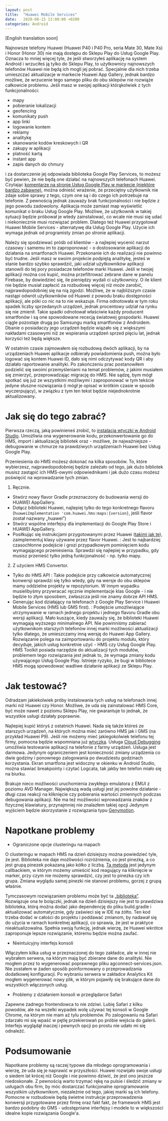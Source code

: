 ```yaml
---
layout: post
title:  "Huawei Mobile Services"
date:   2020-08-15 13:00:00 +0200
categories: Android
---
```


[English translation soon]

Najnowsze telefony Huawei (Huawei P40 i P40 Pro, seria Mate 30, Mate Xs) i Honor (Honor 30) nie mają dostępu do Sklepu Play do Usług Google Play. Oznacza to mniej więcej tyle, że jeśli stworzyłeś aplikację na system Android i wrzuciłeś ją tylko do Sklepu Play, to użytkownicy najnowszych telefonów Huawei nie będą ich mogli jej pobrać. Specjalnie dla nich trzeba umieszczać aktualizacje w markecie Huawei App Gallery, jednak bardzo możliwe, że wrzucenie tego samego pliku do obu sklepów nie rozwiąże całkowicie problemu. Jeśli masz w swojej aplikacji którąkolwiek z tych funkcjonalności:
- mapy
- pobieranie lokalizacji
- geofencing
- komunikaty push
- app linki
- logowanie kontem
- reklamy
- analitykę
- skanowanie kodów kreskowych i QR
- zakupy w aplikacji
- platność kartą
- instant app
- zapis danych do chmury

i za dostarczenie jej odpowiada biblioteka Google Play Services, to możesz być pewien, że nie będą one działać na najnowszych telefonach Huawei. Czytając [komentarze na stronie Usług Google Play w markecie (niektóre bardzo zabawne)][google-play-services], można odnieść wrażenie, że przeciętny użytkownik nie zdaje sobie sprawy z tego, czym one są i do czego ich potrzebuje na telefonie. Z pewnością jednak zauważy brak funkcjonalności i nie będzie z jego powodu zadowolony. Aplikacja może zamiast map wyświetlić komunikat o braku Usług Google Play. Możliwe, że użytkownik w takiej sytuacji będzie próbował je wtedy zainstalować, co wcale nie musi się udać i niekoniecznie musi rozwiązać problem. Dlatego też Huawei przygotował Huawei Mobile Services - alternatywę dla Usług Google Play. Użycie ich wymaga jednak od programisty zmian po stronie aplikacji.

Należy się spodziewać próśb od klientów - a najlepiej wycenić narzut czasowy i samemu im to zaproponować - o dostosowanie aplikacji do działania na smartfonach Huawei. Przekonanie ich do realizacji nie powinno być trudne. Jeśli masz w swoim projekcie podpiętą analitykę, jesteś w stanie bardzo szybko sprawdzić, jaki udział użytkowników aplikacji stanowili do tej pory posiadacze telefonów marki Huawei. Jeśli w twojej aplikacji można coś kupić, można przefiltrować zebrane dane w panelu Firebase, by dowiedzieć się, ile pieniędzy wydali ci użytkownicy. O ile klient nie będzie musiał zapłacić za rozbudowę więcej niż może zarobić, najprawdopodobniej się na nią zgodzi. Możliwe, że w najbliższym czasie nastąpi odwrót użytkowników od Huawei z powodu braku dostępności aplikacji, ale póki co nic na to nie wskazuje. Firma odnotowała w tym roku spadek liczby sprzedanych urządzeń, jednak procentowy udział na rynku się nie zmienił. Takie spadki odnotował właściwie każdy producent smartfonów i są one spowodowane rececją światowej gospodarki. Huawei ciągle pozostaje drugą po Samsungu marką smartfonów z Androidem. Dbanie o posiadaczy jego urządzeń będzie wiązało się z większymi nakładami czasowymi niż ze wspierania urządzeń sprzed pięciu lat, jednak korzyści też będą większe.

W ostatnim czasie zajmowałem się rozbudową dwóch aplikacji, by na urządzeniach Huawei aplikacje odbierały powiadomienia push, można było logować się kontem Huawei ID, dało się nimi odczytywać kody QR i aby działało raportowanie analityki. Po zakończeniu prac postanowiłem podzielić się swoimi przemyśleniami na temat problemów, z jakimi musiałem się zmierzyć, przeprowadzając migrację do HMS. Nie sądzę, bym mógł spotkać się już ze wszystkimi możliwymi i zaproponować w tym tekście jedyne słuszne rozwiązania (i mógł je opisać w krótkim czasie w sposób wyczerpujący), w związku z tym ten tekst będzie niejednokrotnie aktualizowany.

# Jak się do tego zabrać?

Pierwsza rzeczą, jaką powinieneś zrobić, to [instalacja wtyczki w Android Studio][hms-toolkit]. Umożliwia ona wygenerowanie kodu, przekonwertowanie go do HMS, import i aktualizację bibliotek oraz - możliwe, że najważniejsze - debugowanie w chmurze na prawdziwych urządzeniach Huawei bez Usług Google Play.

Przeniesienia do HMS możesz dokonać na kilka sposobów. To, które wybierzesz, najprawdopodobniej będzie zależało od tego, jak dużo bibliotek musisz zastąpić ich HMS-owymi odpowiednikami i jak dużo czasu możesz poświęcić na wprowadzanie tych zmian.
1. Ręcznie.
- Stwórz nowy flavor Gradle przeznaczony do budowania wersji do HUAWEI AppGallery.
- Dołącz biblioteki Huawei, najlepiej tylko do tego konkretnego flavoru (`huaweiImplementation 'com.huawei.hms:maps:{version}`, jeśli flavor został nazwany „huawei”)
- Stwórz wspólne interfejsy dla implementacji do Google Play Store i HUAWEI AppGallery.
- Posiłkując się instrukcjami przygotowanymi przez Huawei ([takimi jak te][codelab-example]), zaimplementuj klasy używane przez flavor Huawei.
: Jest to najbardziej czasochłonne podejście i grozi przypadkowym pominięciem kodu wymagającego przeniesienia. Sprawdzi się najlepiej w przypadku, gdy musisz przenieść tylko jedną funkcjonalność - np. tylko mapy.
2. Z użyciem HMS Convertor.
- Tylko do HMS API
: Takie podejście przy całkowicie automatycznej konwersji sprawdzi się tylko wtedy, gdy na wersje do obu sklepów mamy oddzielne projekty w repozytorium. W innym wypadku musielibyśmy przywracać ręcznie implementacje klas Google - i nie będzie to złym sposobem, zwłaszcza jeśli nie znamy dobrze API HMS.
- Generując kod działający na telefonach z Google Play Service i Huawei Mobile Services (HMS lub GMS first).
: Podejście umożliwiające utrzymywanie w ramach jednego projektu i jednego flavoru Gradle obu wersji aplikacji. Mało kuszące, kiedy zauważy się, że biblioteki Huawei wymagają wyższego minimalnego API. Nie powinniśmy zabierać użytkownikom starszych telefonów innej marki możliwości aktualizacji tylko dlatego, że umieszczamy inną wersję do Huawei App Gallery. Rozwiązanie polega na zaimportowaniu do projektu modułu, który decyduje, jakich usług konkretnie użyć - HMS czy Usług Google Play. HMS Toolkit posiada narzędzie do aktualizacji tych modułów, problemem tego rozwiązania jest jednak to, że wymaga zmiany kodu używającego Usług Google Play. Istnieje ryzyko, że bugi w bibliotece HMS mogą spowodować wadliwe działanie aplikacji ze Sklepu Play.

# Jak testować?

Odradzam jakiekolwiek próby instalowania tych usług na telefonach innej marki niż Huawei czy Honor. Możliwe, że uda się zainstalować HMS Core, być może nawet z poziomu Sklepu Play, nie gwarantuje to jednak, że wszystkie usługi działały poprawnie.

Najlepiej kupić któryś z ostatnich Huawei. Nada się także któreś ze starszych urządzeń, na których można mieć zarówno HMS jak i GMS (na przykład Huawei P9). Jeśli nie możemy mieć jakiegokolwiek telefonu tej firmy, pomocna będzie wspomniana już [wtyczka][hms-toolkit]. Usługa [Cloud Debugging][hms-cloud-debugging] umożliwia testowanie aplikacji na telefonie z farmy urządzeń. Usługa jest darmowa. Jedynym ograniczeniem jest konieczność zmiany urządzenia co dwie godziny i ponownego zalogowania po dwudziestu godzinach korzystania. Ekran smartfona jest widoczny w okienku w Android Studio, można stawiać breakpointy i czytać Logcata, tak jakby ten telefon miało się na biurku.

Brakuje nieco możliwości uruchomienia zwykłego emulatora z EMUI z poziomu AVD Manager. Największą wadą usługi jest jej powolne działanie - długi czas reakcji na kliknięcie czy pobierania wartości zmiennych podczas debugowania aplikacji. Nie ma też możliwości wprowadzania znaków z fizycznej klawiatury, przynajmniej nie znalazłem takiej opcji Jedynym wyjściem będzie skorzystanie z rozwiązania typu [Genymotion][genymotion].

# Napotkane problemy

- Ograniczone opcje clusteringu na mapach

O clusteringu w mapach HMS na dzień dzisiejszy można powiedzieć tyle, że jest. Biblioteka nie daje możliwości rozróżnienia, co jest pinezką, a co jest grupą pinezek pokazaną jako kółko z liczbą. [Ta metoda][on-marker-click] jest jedynym callbackiem, w którym możemy umieścić kod reagujący na kliknięcie w marker, przy czym nie możemy sprawdzić, czy jest to pinezka czy ich grupa. Zmiana wyglądu samej pinezki nie stanowi problemu, gorzej z grupą właśnie.

Tymczasowym rozwiązaniem problemu może być ta [„biblioteka”][map-clustering]. Rozwiązuje ona te bolączki, jednak na dzień dzisiejszy nie jest to prawdziwa biblioteka, którą można dodać jako dependencję do pliku build.gradle i aktualizować automatycznie, gdy zaświeci się w IDE na żółto. Ten kod trzeba dodać w całości do projektu i poddawać zmianom, by nadawał się do użycia w ramach konkretnej aplikacji, co sprawia, że jest w praktyce nieaktualizowalna. Spełnia swoją funkcję, jednak wierzę, że Huawei wkrótce zaproponuje lepsze rozwiązanie, któremu będzie można zaufać.

- Nieintuicyjny interfejs konsoli

Włączyłem kilka usług w przeznaczonej do tego zakładce, ale w innej nie wybrałem serwera, na którym mają być zbierane dane do analityki. Nie mogłem przez to wygenerować poprawnego pliku agconnect-services.json. Nie zostałem w żaden sposób poinformowany o przeprowadzania dodatkowej konfiguracji. Po wybraniu serwera w zakładce Analytics Kit mogłem wygenerować nowy plik, w którym pojawiły się brakujące dane do wszystkich włączonych usług.

- Problemy z działaniem konsoli w przeglądarce Safari

Zapewne żadnego frontendowca to nie zdziwi. Lubię Safari z kilku powodów, ale na wszelki wypadek wolę używać tej konsoli w Google Chrome, na którym nie mam aż tylu problemów. Po zalogowaniu na Safari zdarzało mi się wpaść w pętlę przekierowań po próbie wejścia do galerii. Interfejs wyglądął inaczej i pewnych opcji po prostu nie udało mi się odnaleźć.

# Podsumowanie

Napotkane problemy są raczej typowe dla młodego oprogramowania i wierzę, że uda się je naprawić w przyszłości. Huawei rozwijało swoje usługi o siedem lat krócej niż Google i nie powinno dziwić, że jest ono jeszcze niedoskonałe. Z pewnością warto trzymać rękę na pulsie i śledzić zmiany w usługach obu firm, by móc dostarczać funkcjonalne oprogramowanie wszystkim użytkownikom, niezależnie od tego, jakiej marki są ich telefony. Pomocne w rozbudowie będą świetne instrukcje przeprowadzenia konwersji przygotowane przez firmę oraz fakt fakt, że framework HMS jest bardzo podobny do GMS - udostępniane interfejsy i modele to w większości idealne kopie rozwiązania Google'a.

[google-play-services]: https://play.google.com/store/apps/details?id=com.google.android.ims&hl=pl&showAllReviews=true
[hms-toolkit]: https://developer.huawei.com/consumer/en/huawei-toolkit/
[codelab-example]: https://developer.huawei.com/consumer/en/codelab/HMSMapKit/index.html#0
[genymotion]: https://www.genymotion.com/
[hms-cloud-debugging]: https://developer.huawei.com/consumer/en/doc/development/Tools-Guides/cloud-debugging-0000001051084360
[map-clustering]: https://github.com/hunterxxx/huawei-map-clustering
[on-marker-click]: https://developer.huawei.com/consumer/en/doc/HMSCore-References-V5/onmarkerclicklistener-0000001050152047-V5